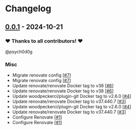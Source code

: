 # Changelog

## [0.0.1](https://github.com/CrystalNET-org/jellyfin/releases/tag/0.0.1) - 2024-10-21

### ❤️ Thanks to all contributors! ❤️

@psych0d0g

### Misc

- Migrate renovate config [[#7](https://github.com/CrystalNET-org/jellyfin/pull/7)]
- Migrate renovate config [[#7](https://github.com/CrystalNET-org/jellyfin/pull/7)]
- Update renovate/renovate Docker tag to v38 [[#6](https://github.com/CrystalNET-org/jellyfin/pull/6)]
- Update renovate/renovate Docker tag to v38 [[#6](https://github.com/CrystalNET-org/jellyfin/pull/6)]
- Update woodpeckerci/plugin-git Docker tag to v2.6.0 [[#4](https://github.com/CrystalNET-org/jellyfin/pull/4)]
- Update renovate/renovate Docker tag to v37.440.7 [[#3](https://github.com/CrystalNET-org/jellyfin/pull/3)]
- Update woodpeckerci/plugin-git Docker tag to v2.6.0 [[#4](https://github.com/CrystalNET-org/jellyfin/pull/4)]
- Update renovate/renovate Docker tag to v37.440.7 [[#3](https://github.com/CrystalNET-org/jellyfin/pull/3)]
- Configure Renovate [[#1](https://github.com/CrystalNET-org/jellyfin/pull/1)]
- Configure Renovate [[#1](https://github.com/CrystalNET-org/jellyfin/pull/1)]
